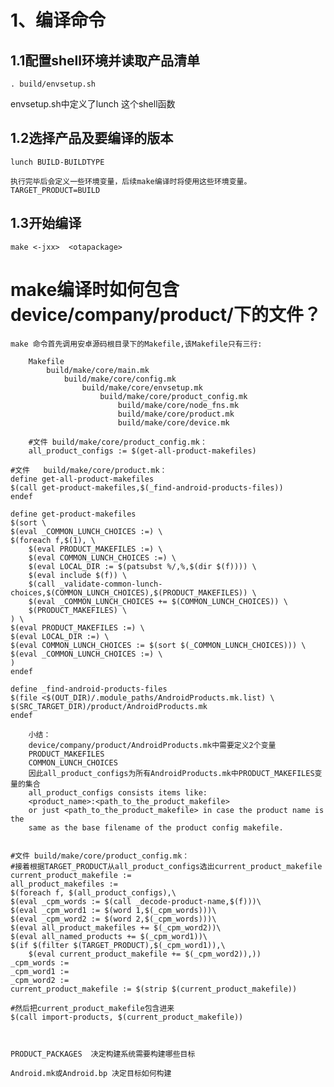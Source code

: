 # 1、编译命令
## 1.1配置shell环境并读取产品清单
```
. build/envsetup.sh
```
envsetup.sh中定义了lunch 这个shell函数
## 1.2选择产品及要编译的版本
```
lunch BUILD-BUILDTYPE
```
    执行完毕后会定义一些环境变量，后续make编译时将使用这些环境变量。
    TARGET_PRODUCT=BUILD
## 1.3开始编译
```
make <-jxx>  <otapackage>
```

# make编译时如何包含device/company/product/下的文件？

    make 命令首先调用安卓源码根目录下的Makefile,该Makefile只有三行:
```
    Makefile
        build/make/core/main.mk
            build/make/core/config.mk
                build/make/core/envsetup.mk
                    build/make/core/product_config.mk
                        build/make/core/node_fns.mk
                        build/make/core/product.mk
                        build/make/core/device.mk
```    
    
```
    #文件 build/make/core/product_config.mk：
    all_product_configs := $(get-all-product-makefiles)
```
    #文件   build/make/core/product.mk：
    define get-all-product-makefiles
    $(call get-product-makefiles,$(_find-android-products-files))
    endef
   
    define get-product-makefiles
    $(sort \
    $(eval _COMMON_LUNCH_CHOICES :=) \
    $(foreach f,$(1), \
        $(eval PRODUCT_MAKEFILES :=) \
        $(eval COMMON_LUNCH_CHOICES :=) \
        $(eval LOCAL_DIR := $(patsubst %/,%,$(dir $(f)))) \
        $(eval include $(f)) \
        $(call _validate-common-lunch-choices,$(COMMON_LUNCH_CHOICES),$(PRODUCT_MAKEFILES)) \
        $(eval _COMMON_LUNCH_CHOICES += $(COMMON_LUNCH_CHOICES)) \
        $(PRODUCT_MAKEFILES) \
    ) \
    $(eval PRODUCT_MAKEFILES :=) \
    $(eval LOCAL_DIR :=) \
    $(eval COMMON_LUNCH_CHOICES := $(sort $(_COMMON_LUNCH_CHOICES))) \
    $(eval _COMMON_LUNCH_CHOICES :=) \
    )
    endef

    define _find-android-products-files
    $(file <$(OUT_DIR)/.module_paths/AndroidProducts.mk.list) \
    $(SRC_TARGET_DIR)/product/AndroidProducts.mk
    endef
```
    小结：
    device/company/product/AndroidProducts.mk中需要定义2个变量
    PRODUCT_MAKEFILES
    COMMON_LUNCH_CHOICES
    因此all_product_configs为所有AndroidProducts.mk中PRODUCT_MAKEFILES变量的集合
    all_product_configs consists items like:
    <product_name>:<path_to_the_product_makefile>
    or just <path_to_the_product_makefile> in case the product name is the
    same as the base filename of the product config makefile.


```
    #文件 build/make/core/product_config.mk：
    #接着根据TARGET_PRODUCT从all_product_configs选出current_product_makefile
    current_product_makefile :=
    all_product_makefiles :=
    $(foreach f, $(all_product_configs),\
    $(eval _cpm_words := $(call _decode-product-name,$(f)))\
    $(eval _cpm_word1 := $(word 1,$(_cpm_words)))\
    $(eval _cpm_word2 := $(word 2,$(_cpm_words)))\
    $(eval all_product_makefiles += $(_cpm_word2))\
    $(eval all_named_products += $(_cpm_word1))\
    $(if $(filter $(TARGET_PRODUCT),$(_cpm_word1)),\
        $(eval current_product_makefile += $(_cpm_word2)),))
    _cpm_words :=
    _cpm_word1 :=
    _cpm_word2 :=
    current_product_makefile := $(strip $(current_product_makefile))

    #然后把current_product_makefile包含进来
    $(call import-products, $(current_product_makefile))
```


PRODUCT_PACKAGES  决定构建系统需要构建哪些目标

Android.mk或Android.bp 决定目标如何构建